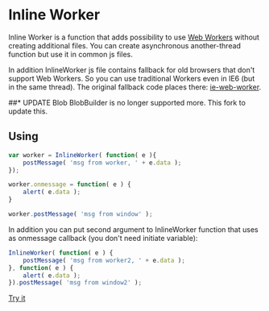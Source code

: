 # Inline Worker
Inline Worker is a function that adds possibility to use [Web Workers](https://developer.mozilla.org/en-US/docs/DOM/Using_web_workers) 
without creating additional files. You can create asynchronous another-thread function but use it in common js files.

In addition InlineWorker js file contains fallback for old browsers that don't support Web Workers. So you can use traditional Workers even in IE6 
(but in the same thread). The original fallback code places there: [ie-web-worker](http://code.google.com/p/ie-web-worker/).

##* UPDATE Blob
BlobBuilder is no longer supported more.
This fork to update this.

## Using
``` Javascript
var worker = InlineWorker( function( e ){ 
	postMessage( 'msg from worker, ' + e.data );
});

worker.onmessage = function( e ) {
	alert( e.data );
}

worker.postMessage( 'msg from window' );
```

In addition you can put second argument to InlineWorker function that uses as onmessage callback (you don't need initiate variable):
``` Javascript
InlineWorker( function( e ) {
	postMessage( 'msg from worker2, ' + e.data );
}, function( e ) {
	alert( e.data );
}).postMessage( 'msg from window2' );
```

[Try it](http://jsfiddle.net/sYqUb/)